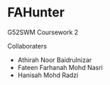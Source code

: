 # FAHunter

G52SWM Coursework 2

Collaboraters
- Athirah Noor Baidrulnizar
- Fateen Farhanah Mohd Nasri
- Hanisah Mohd Radzi